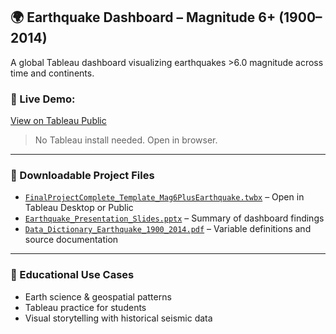 ## 🌍 Earthquake Dashboard – Magnitude 6+ (1900–2014)

A global Tableau dashboard visualizing earthquakes >6.0 magnitude across time and continents.

### 🔗 Live Demo:
[View on Tableau Public](https://public.tableau.com/app/profile/loretta.gray6623/viz/Mag6PlusEarthquakes1900-2014/EarthquakeDashboard)

> No Tableau install needed. Open in browser.

---

### 📄 Downloadable Project Files

- [`FinalProjectComplete_Template_Mag6PlusEarthquake.twbx`](./FinalProjectComplete_Template_Mag6PlusEarthquake.twbx) – Open in Tableau Desktop or Public
- [`Earthquake_Presentation_Slides.pptx`](./Earthquake_Presentation_Slides.pptx) – Summary of dashboard findings
- [`Data_Dictionary_Earthquake_1900_2014.pdf`](./Data_Dictionary_Earthquake_1900_2014.pdf) – Variable definitions and source documentation

---

### 🧠 Educational Use Cases
- Earth science & geospatial patterns
- Tableau practice for students
- Visual storytelling with historical seismic data
